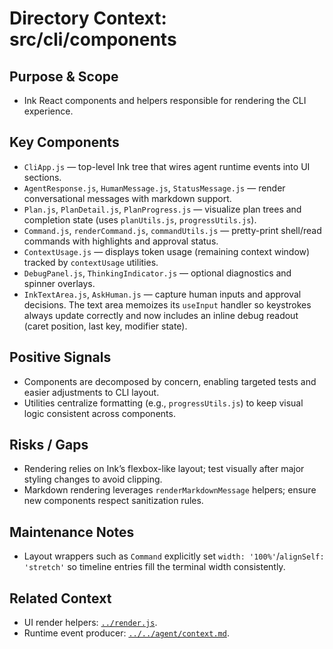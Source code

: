 # Directory Context: src/cli/components

## Purpose & Scope
- Ink React components and helpers responsible for rendering the CLI experience.

## Key Components
- `CliApp.js` — top-level Ink tree that wires agent runtime events into UI sections.
- `AgentResponse.js`, `HumanMessage.js`, `StatusMessage.js` — render conversational messages with markdown support.
- `Plan.js`, `PlanDetail.js`, `PlanProgress.js` — visualize plan trees and completion state (uses `planUtils.js`, `progressUtils.js`).
- `Command.js`, `renderCommand.js`, `commandUtils.js` — pretty-print shell/read commands with highlights and approval status.
- `ContextUsage.js` — displays token usage (remaining context window) tracked by `contextUsage` utilities.
- `DebugPanel.js`, `ThinkingIndicator.js` — optional diagnostics and spinner overlays.
- `InkTextArea.js`, `AskHuman.js` — capture human inputs and approval decisions. The text area memoizes its `useInput` handler so keystrokes always update correctly and now includes an inline debug readout (caret position, last key, modifier state).

## Positive Signals
- Components are decomposed by concern, enabling targeted tests and easier adjustments to CLI layout.
- Utilities centralize formatting (e.g., `progressUtils.js`) to keep visual logic consistent across components.

## Risks / Gaps
- Rendering relies on Ink’s flexbox-like layout; test visually after major styling changes to avoid clipping.
- Markdown rendering leverages `renderMarkdownMessage` helpers; ensure new components respect sanitization rules.

## Maintenance Notes
- Layout wrappers such as `Command` explicitly set `width: '100%'`/`alignSelf: 'stretch'` so timeline entries fill the
  terminal width consistently.

## Related Context
- UI render helpers: [`../render.js`](../render.js).
- Runtime event producer: [`../../agent/context.md`](../../agent/context.md).
